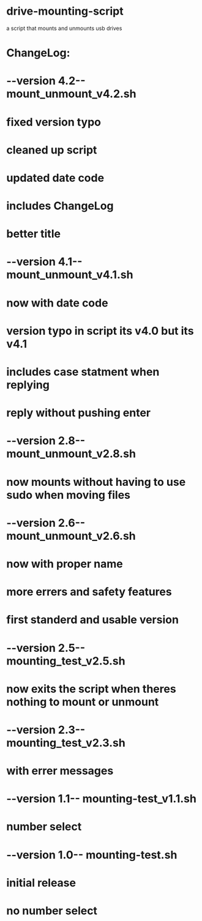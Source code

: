 # drive-mounting-script
a script that mounts and unmounts usb drives 

#
# ChangeLog:
#

# --version 4.2-- mount_unmount_v4.2.sh
#   fixed version typo
#   cleaned up script
#   updated date code
#   includes ChangeLog
#   better title

# --version 4.1-- mount_unmount_v4.1.sh
#   now with date code 
#   version typo in script its v4.0 but its v4.1
#   includes case statment when replying
#   reply without pushing enter

# --version 2.8-- mount_unmount_v2.8.sh
#   now mounts without having to use sudo when moving files

# --version 2.6-- mount_unmount_v2.6.sh
#   now with proper name
#   more errers and safety features
#   first standerd and usable version

# --version 2.5-- mounting_test_v2.5.sh
#   now exits the script when theres nothing to mount or unmount

# --version 2.3-- mounting_test_v2.3.sh
#   with errer messages

# --version 1.1-- mounting-test_v1.1.sh
#   number select

# --version 1.0-- mounting-test.sh
#   initial release
#   no number select

